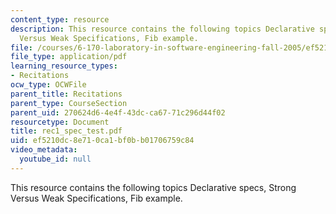```yaml
---
content_type: resource
description: This resource contains the following topics Declarative specs, Strong
  Versus Weak Specifications, Fib example.
file: /courses/6-170-laboratory-in-software-engineering-fall-2005/ef5210dc8e710ca1bf0bb01706759c84_rec1_spec_test.pdf
file_type: application/pdf
learning_resource_types:
- Recitations
ocw_type: OCWFile
parent_title: Recitations
parent_type: CourseSection
parent_uid: 270624d6-4e4f-43dc-ca67-71c296d44f02
resourcetype: Document
title: rec1_spec_test.pdf
uid: ef5210dc-8e71-0ca1-bf0b-b01706759c84
video_metadata:
  youtube_id: null
---
```

This resource contains the following topics Declarative specs, Strong Versus Weak Specifications, Fib example.

